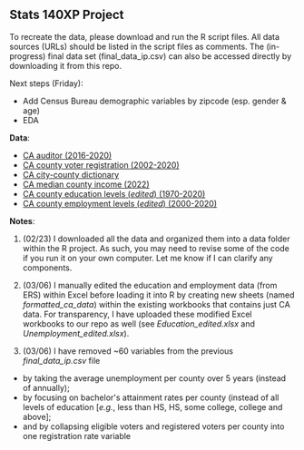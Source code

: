 ## Stats 140XP Project

To recreate the data, please download and run the R script files. All data sources (URLs) should be listed in the script files as comments. The (in-progress) final data set (final_data_ip.csv) can also be accessed directly by downloading it from this repo.

Next steps (Friday): 
- Add Census Bureau demographic variables by zipcode (esp. gender & age)
- EDA

**Data**:
- [CA auditor (2016-2020)](https://www.auditor.ca.gov/local_high_risk/dashboard-csa) 
- [CA county voter registration (2002-2020)](https://www.sos.ca.gov/elections/voter-registration/voter-registration-statistics) 
- [CA city-county dictionary](https://bythenumbers.sco.ca.gov/Raw-Data/Cities-Raw-Data-for-Fiscal-Years-2020-21/kyrq-f99p)
- [CA median county income (2022)](https://data.ca.gov/dataset/income-limits-by-county)
- [CA county education levels (*edited*) (1970-2020)](https://www.ers.usda.gov/data-products/county-level-data-sets/county-level-data-sets-download-data/)
- [CA county employment levels (*edited*) (2000-2020)](https://www.ers.usda.gov/data-products/county-level-data-sets/county-level-data-sets-download-data/)

**Notes**:

1. (02/23) I downloaded all the data and organized them into a data folder within the R project. As such, you may need to revise some of the code if you run it on your own computer. Let me know if I can clarify any components.

2. (03/06) I manually edited the education and employment data (from ERS) within Excel before loading it into R by creating new sheets (named *formatted_ca_data*) within the existing workbooks that contains just CA data. For transparency, I have uploaded these modified Excel workbooks to our repo as well (see *Education_edited.xlsx* and *Unemployment_edited.xlsx*).

3. (03/06) I have removed ~60 variables from the previous *final_data_ip.csv* file
- by taking the average unemployment per county over 5 years (instead of annually);
- by focusing on bachelor's attainment rates per county (instead of all levels of education [*e.g.*, less than HS, HS, some college, college and above];
- and by collapsing eligible voters and registered voters per county into one registration rate variable
